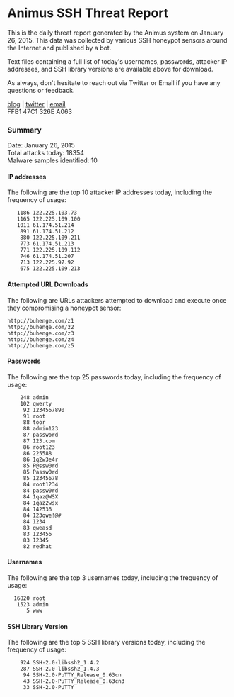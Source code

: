 # Animus SSH Threat Report

This is the daily threat report generated by the Animus system on January 26, 2015. This data was collected by various SSH honeypot sensors around the Internet and published by a bot.  

Text files containing a full list of today's usernames, passwords, attacker IP addresses, and SSH library versions are available above for download.  

As always, don't hesitate to reach out via Twitter or Email if you have any questions or feedback.  

[blog](http://morris.guru) | [twitter](https://twitter.com/andrew___morris) | [email](mailto:andrew@morris.guru)  
FFB1 47C1 326E A063  

### Summary

Date: January 26, 2015  
Total attacks today: 18354  
Malware samples identified: 10 

#### IP addresses
The following are the top 10 attacker IP addresses today, including the frequency of usage:
```
   1186 122.225.103.73
   1165 122.225.109.100
   1011 61.174.51.214
    891 61.174.51.212
    880 122.225.109.211
    773 61.174.51.213
    771 122.225.109.112
    746 61.174.51.207
    713 122.225.97.92
    675 122.225.109.213
```

#### Attempted URL Downloads
The following are URLs attackers attempted to download and execute once they compromising a honeypot sensor:
```
http://buhenge.com/z1
http://buhenge.com/z2
http://buhenge.com/z3
http://buhenge.com/z4
http://buhenge.com/z5
```

#### Passwords
The following are the top 25 passwords today, including the frequency of usage:
```
    248 admin
    102 qwerty
     92 1234567890
     91 root
     88 toor
     88 admin123
     87 password
     87 123.com
     86 root123
     86 225588
     86 1q2w3e4r
     85 P@ssw0rd
     85 Passw0rd
     85 12345678
     84 root1234
     84 passw0rd
     84 1qaz@WSX
     84 1qaz2wsx
     84 142536
     84 123qwe!@#
     84 1234
     83 qweasd
     83 123456
     83 12345
     82 redhat
```

#### Usernames
The following are the top 3 usernames today, including the frequency of usage:
```
  16820 root
   1523 admin
      5 www
```

#### SSH Library Version
The following are the top 5 SSH library versions today, including the frequency of usage:
```
    924 SSH-2.0-libssh2_1.4.2
    287 SSH-2.0-libssh2_1.4.3
     94 SSH-2.0-PuTTY_Release_0.63cn
     43 SSH-2.0-PuTTY_Release_0.63cn3
     33 SSH-2.0-PUTTY
```
